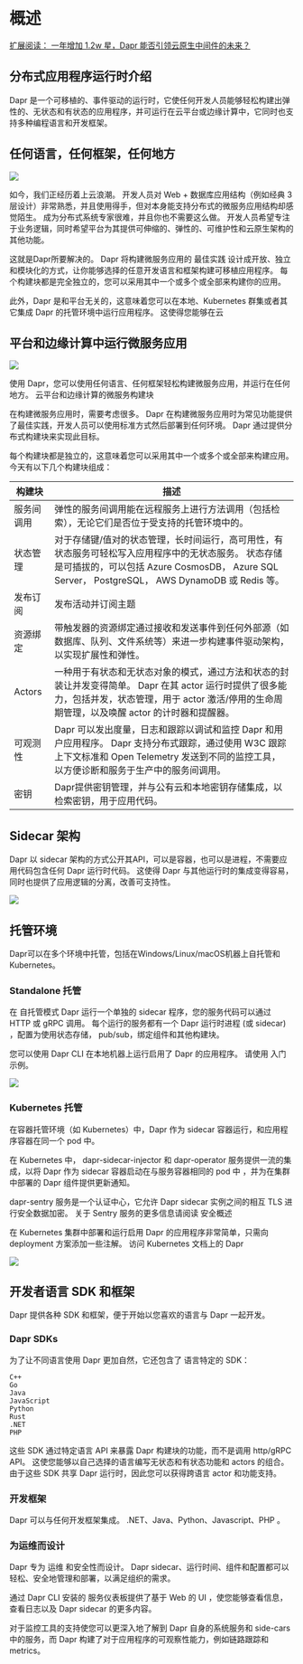# 概述

[扩展阅读： 一年增加 1.2w 星，Dapr 能否引领云原生中间件的未来？](/blog/1e414e7ad2fb68e8d5dc620a6)

## 分布式应用程序运行时介绍

Dapr 是一个可移植的、事件驱动的运行时，它使任何开发人员能够轻松构建出弹性的、无状态和有状态的应用程序，并可运行在云平台或边缘计算中，它同时也支持多种编程语言和开发框架。

## 任何语言，任何框架，任何地方

![](/overview/overview.png)

如今，我们正经历着上云浪潮。 开发人员对 Web + 数据库应用结构（例如经典 3 层设计）非常熟悉，并且使用得手，但对本身能支持分布式的微服务应用结构却感觉陌生。 成为分布式系统专家很难，并且你也不需要这么做。 开发人员希望专注于业务逻辑，同时希望平台为其提供可伸缩的、弹性的、可维护性和云原生架构的其他功能。

这就是Dapr所要解决的。 Dapr 将构建微服务应用的 最佳实践 设计成开放、独立和模块化的方式，让你能够选择的任意开发语言和框架构建可移植应用程序。 每个构建块都是完全独立的，您可以采用其中一个或多个或全部来构建你的应用。

此外，Dapr 是和平台无关的，这意味着您可以在本地、Kubernetes 群集或者其它集成 Dapr 的托管环境中运行应用程序。 这使得您能够在云

## 平台和边缘计算中运行微服务应用

![](/overview/building_blocks.png)

使用 Dapr，您可以使用任何语言、任何框架轻松构建微服务应用，并运行在任何地方。
云平台和边缘计算的微服务构建块

在构建微服务应用时，需要考虑很多。 Dapr 在构建微服务应用时为常见功能提供了最佳实践，开发人员可以使用标准方式然后部署到任何环境。 Dapr 通过提供分布式构建块来实现此目标。

每个构建块都是独立的，这意味着您可以采用其中一个或多个或全部来构建应用。 今天有以下几个构建块组成：

构建块 | 描述
---|---
服务间调用 | 弹性的服务间调用能在远程服务上进行方法调用（包括检索），无论它们是否位于受支持的托管环境中的。
状态管理 | 对于存储键/值对的状态管理，长时间运行，高可用性，有状态服务可轻松写入应用程序中的无状态服务。 状态存储是可插拔的，可以包括 Azure CosmosDB， Azure SQL Server， PostgreSQL， AWS DynamoDB 或 Redis 等。
发布订阅 | 发布活动并订阅主题
资源绑定 | 带触发器的资源绑定通过接收和发送事件到任何外部源（如数据库、队列、文件系统等）来进一步构建事件驱动架构，以实现扩展性和弹性。
Actors | 一种用于有状态和无状态对象的模式，通过方法和状态的封装让并发变得简单。 Dapr 在其 actor 运行时提供了很多能力，包括并发，状态管理，用于 actor 激活/停用的生命周期管理，以及唤醒 actor 的计时器和提醒器。
可观测性 | Dapr 可以发出度量，日志和跟踪以调试和监控 Dapr 和用户应用程序。 Dapr 支持分布式跟踪，通过使用 W3C 跟踪上下文标准和 Open Telemetry 发送到不同的监控工具，以方便诊断和服务于生产中的服务间调用。
密钥 | Dapr提供密钥管理，并与公有云和本地密钥存储集成，以检索密钥，用于应用代码。

## Sidecar 架构



Dapr 以 sidecar 架构的方式公开其API，可以是容器，也可以是进程，不需要应用代码包含任何 Dapr 运行时代码。 这使得 Dapr 与其他运行时的集成变得容易，同时也提供了应用逻辑的分离，改善可支持性。

![](/overview/overview-sidecar-model.png)


## 托管环境

Dapr可以在多个环境中托管，包括在Windows/Linux/macOS机器上自托管和Kubernetes。

### Standalone 托管

在 自托管模式 Dapr 运行一个单独的 sidecar 程序，您的服务代码可以通过 HTTP 或 gRPC 调用。 每个运行的服务都有一个 Dapr 运行时进程 (或 sidecar) ，配置为使用状态存储， pub/sub，绑定组件和其他构建块。

您可以使用 Dapr CLI 在本地机器上运行启用了 Dapr 的应用程序。 请使用 入门示例。

![](/overview/overview_standalone.png)

### Kubernetes 托管

在容器托管环境（如 Kubernetes）中，Dapr 作为 sidecar 容器运行，和应用程序容器在同一个 pod 中。

在 Kubernetes 中， dapr-sidecar-injector 和 dapr-operator 服务提供一流的集成，以将 Dapr 作为 sidecar 容器启动在与服务容器相同的 pod 中 ，并为在集群中部署的 Dapr 组件提供更新通知。

dapr-sentry 服务是一个认证中心，它允许 Dapr sidecar 实例之间的相互 TLS 进行安全数据加密。 关于 Sentry 服务的更多信息请阅读 安全概述

在 Kubernetes 集群中部署和运行启用 Dapr 的应用程序非常简单，只需向 deployment 方案添加一些注解。 访问 Kubernetes 文档上的 Dapr

![](/overview/overview_kubernetes.png)

## 开发者语言 SDK 和框架

Dapr 提供各种 SDK 和框架，便于开始以您喜欢的语言与 Dapr 一起开发。

### Dapr SDKs

为了让不同语言使用 Dapr 更加自然，它还包含了 语言特定的 SDK：

    C++
    Go
    Java
    JavaScript
    Python
    Rust
    .NET
    PHP

这些 SDK 通过特定语言 API 来暴露 Dapr 构建块的功能，而不是调用 http/gRPC API。 这使您能够以自己选择的语言编写无状态和有状态功能和 actors 的组合。 由于这些 SDK 共享 Dapr 运行时，因此您可以获得跨语言 actor 和功能支持。

### 开发框架

Dapr 可以与任何开发框架集成。 .NET、Java、Python、Javascript、PHP 。

### 为运维而设计

Dapr 专为 运维 和安全性而设计。 Dapr sidecar、运行时间、组件和配置都可以轻松、安全地管理和部署，以满足组织的需求。

通过 Dapr CLI 安装的 服务仪表板提供了基于 Web 的 UI ，使您能够查看信息，查看日志以及 Dapr sidecar 的更多内容。

对于监控工具的支持使您可以更深入地了解到 Dapr 自身的系统服务和 side-cars 中的服务，而 Dapr 构建了对于应用程序的可观察性能力，例如链路跟踪和 metrics。


